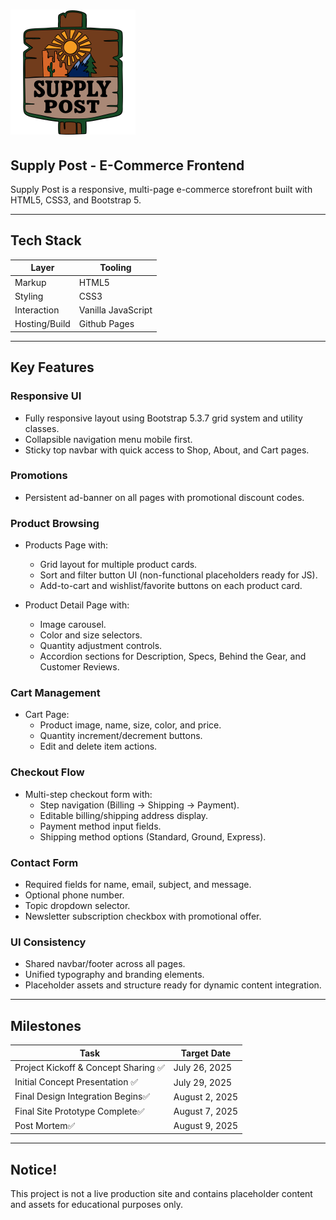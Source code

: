 # <img src="./assets/ui/logocolor.svg" alt="Supply Post" width="200">

## Supply Post - E-Commerce Frontend

Supply Post is a responsive, multi-page e-commerce storefront built with HTML5, CSS3, and Bootstrap 5.

---

## Tech Stack

| Layer         | Tooling            |
| ------------- | ------------------ |
| Markup        | HTML5              |
| Styling       | CSS3               |
| Interaction   | Vanilla JavaScript |
| Hosting/Build | Github Pages       |

---

## Key Features

### Responsive UI

- Fully responsive layout using Bootstrap 5.3.7 grid system and utility classes.
- Collapsible navigation menu mobile first.
- Sticky top navbar with quick access to Shop, About, and Cart pages.

### Promotions

- Persistent ad-banner on all pages with promotional discount codes.

### Product Browsing

- Products Page with:

  - Grid layout for multiple product cards.
  - Sort and filter button UI (non-functional placeholders ready for JS).
  - Add-to-cart and wishlist/favorite buttons on each product card.

- Product Detail Page with:
  - Image carousel.
  - Color and size selectors.
  - Quantity adjustment controls.
  - Accordion sections for Description, Specs, Behind the Gear, and Customer Reviews.

### Cart Management

- Cart Page:
  - Product image, name, size, color, and price.
  - Quantity increment/decrement buttons.
  - Edit and delete item actions.

### Checkout Flow

- Multi-step checkout form with:
  - Step navigation (Billing → Shipping → Payment).
  - Editable billing/shipping address display.
  - Payment method input fields.
  - Shipping method options (Standard, Ground, Express).

### Contact Form

- Required fields for name, email, subject, and message.
- Optional phone number.
- Topic dropdown selector.
- Newsletter subscription checkbox with promotional offer.

### UI Consistency

- Shared navbar/footer across all pages.
- Unified typography and branding elements.
- Placeholder assets and structure ready for dynamic content integration.

---

## Milestones

| Task                                 | Target Date    |
| ------------------------------------ | -------------- |
| Project Kickoff & Concept Sharing ✅ | July 26, 2025  |
| Initial Concept Presentation ✅      | July 29, 2025  |
| Final Design Integration Begins✅    | August 2, 2025 |
| Final Site Prototype Complete✅      | August 7, 2025 |
| Post Mortem✅                        | August 9, 2025 |

---

## Notice!

This project is not a live production site and contains placeholder content and assets for educational purposes only.
